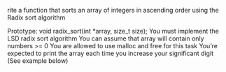 rite a function that sorts an array of integers in ascending order using the Radix sort algorithm

Prototype: void radix_sort(int \*array, size_t size);
You must implement the LSD radix sort algorithm
You can assume that array will contain only numbers >= 0
You are allowed to use malloc and free for this task
You’re expected to print the array each time you increase your significant digit (See example below)
